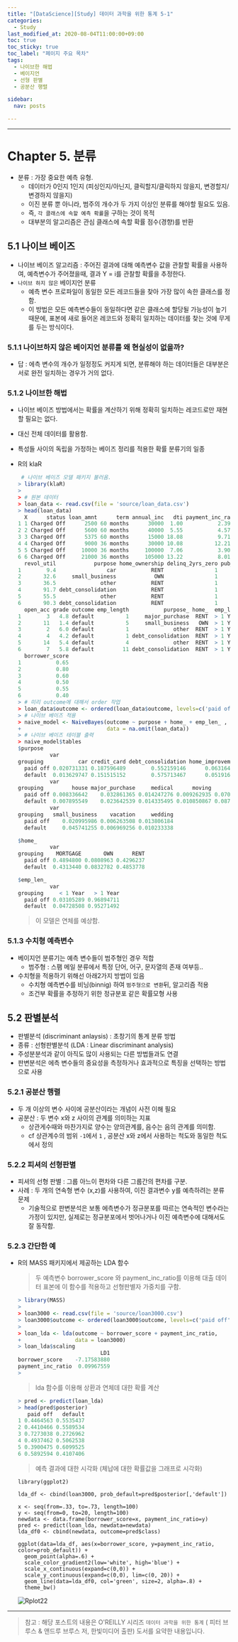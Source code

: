 ```yaml
---
title: "[DataScience][Study] 데이터 과학을 위한 통계 5-1"
categories:
  - Study
last_modified_at: 2020-08-04T11:00:00+09:00
toc: true
toc_sticky: true
toc_label: "페이지 주요 목차"
tags:
  - 나이브한 해법
  - 베이지언 
  - 선형 판별
  - 공분산 행렬

sidebar:
  nav: posts

---
```


------------

# Chapter 5. 분류
- 분류 : 가장 중요한 예측 유형. 
  - 데이터가 0인지 1인지 (피싱인지/아닌지, 클릭할지/클릭하지 않을지, 변경할지/변경하지 않을지)
  - 이진 분류 뿐 아니라, 범주의 개수가 두 가지 이상인 분류를 해야할 필요도 있음.
  - 즉, `각 클래스에 속할 예측 확률`을 구하는 것이 목적
  - 대부분의 알고리즘은 관심 클래스에 속할 확률 점수(경향)를 반환



## 5.1 나이브 베이즈

- 나이브 베이즈 알고리즘 : 주어진 결과에 대해 예측변수 값을 관찰할 확률을 사용하여, 예측변수가 주어졌을때, 결과 Y  = i를 관찰할 확률을 추정한다.
- `나이브 하지 않은` 베이지언 분류
  - 예측 변수 프로파일이 동일한 모든 레코드들을 찾아 가장 많이 속한 클래스를 정함. 
  - 이 방법은 모든 예측변수들이 동일하다면 같은 클래스에 할당될 가능성이 높기 때문에, 표본에 새로 들어온 레코드와 정확히 일치하는 데이터를 찾는 것에 무게를 두는 방식이다.



### 5.1.1 나이브하지 않은 베이지언 분류를 왜 현실성이 없을까?

- 답 : 에측 변수의 개수가 일정정도 커지게 되면, 분류해야 하는 데이터들은 대부분은 서로 완전 일치하는 경우가 거의 없다. 



### 5.1.2 나이브한 해법

- 나이브 베이즈 방법에서는 확률을 계산하기 위해 정확히 일치하는 레코드로만 재현할 필요는 없다. 
- 대신 전체 데이터를 활용함.

- 특성들 사이의 독립을 가정하는 베이즈 정리를 적용한 확률 분류기의 일종

- R의 klaR 

  ```R
   # 나이브 베이즈 모델 패키지 불러옴.
  > library(klaR)
  > 
  > # 원본 데이터
  > loan_data <- read.csv(file = 'source/loan_data.csv')
  > head(loan_data)
    X      status loan_amnt      term annual_inc   dti payment_inc_ratio revol_bal
  1 1 Charged Off      2500 60 months      30000  1.00           2.39320      1687
  2 2 Charged Off      5600 60 months      40000  5.55           4.57170      5210
  3 3 Charged Off      5375 60 months      15000 18.08           9.71600      9279
  4 4 Charged Off      9000 36 months      30000 10.08          12.21520     10452
  5 5 Charged Off     10000 36 months     100000  7.06           3.90888     11997
  6 6 Charged Off     21000 36 months     105000 13.22           8.01977     32135
    revol_util            purpose home_ownership delinq_2yrs_zero pub_rec_zero
  1        9.4                car           RENT                1            1
  2       32.6     small_business            OWN                1            1
  3       36.5              other           RENT                1            1
  4       91.7 debt_consolidation           RENT                1            1
  5       55.5              other           RENT                1            1
  6       90.3 debt_consolidation           RENT                1            1
    open_acc grade outcome emp_length           purpose_ home_  emp_len_
  1        3   4.8 default          1     major_purchase  RENT  > 1 Year
  2       11   1.4 default          5     small_business   OWN  > 1 Year
  3        2   6.0 default          1              other  RENT  > 1 Year
  4        4   4.2 default          1 debt_consolidation  RENT  > 1 Year
  5       14   5.4 default          4              other  RENT  > 1 Year
  6        7   5.8 default         11 debt_consolidation  RENT  > 1 Year
    borrower_score
  1           0.65
  2           0.80
  3           0.60
  4           0.50
  5           0.55
  6           0.40
  > # 미리 outcome에 대해서 order 작업
  > loan_data$outcome <- ordered(loan_data$outcome, levels=c('paid off', 'default'))
  > # 나이브 베이즈 적용
  > naive_model <- NaiveBayes(outcome ~ purpose + home_ + emp_len_ ,
  +                           data = na.omit(loan_data))
  > # 나이브 베이즈 테이블 출력
  > naive_model$tables
  $purpose
            var
  grouping           car credit_card debt_consolidation home_improvement
    paid off 0.020731331 0.187596489        0.552159146      0.063164395
    default  0.013629747 0.151515152        0.575713467      0.051916545
            var
  grouping         house major_purchase     medical      moving       other
    paid off 0.008336642    0.032861365 0.014247276 0.009262935 0.070574743
    default  0.007895549    0.023642539 0.014335495 0.010850867 0.087556791
            var
  grouping   small_business    vacation     wedding
    paid off    0.020995986 0.006263508 0.013806184
    default     0.045741255 0.006969256 0.010233338
  
  $home_
            var
  grouping    MORTGAGE       OWN      RENT
    paid off 0.4894800 0.0808963 0.4296237
    default  0.4313440 0.0832782 0.4853778
  
  $emp_len_
            var
  grouping     < 1 Year   > 1 Year
    paid off 0.03105289 0.96894711
    default  0.04728508 0.95271492
  ```

  > 이 모델은 연체를 예상함.



### 5.1.3 수치형 예측변수

- 베이지언 분류기는 예측 변수들이 범주형인 경우 적합
  - 범주형 : 스팸 메일 분류에서 특정 단어, 어구, 문자열의 존재 여부등..
- 수치형을 적용하기 위해선 아래2가지 방법이 있음
  -  수치형 예측변수를 비닝(binnig) 하여 `범주형으로 변환`뒤, 알고리즘 적용
  - 조건부 확률을 추정하기 위한 정규분포 같은 확률모형 사용



## 5.2 판별분석

- 판별분석 (discriminant anlaysis) : 초창기의 통계 분류 방법
- 종류 : 선형판별분석 (LDA : Linear discriminant analysis)
- 주성분분석과 같이 아직도 많이 사용되는 다른 방법들과도 연결
- 판변분석은 에측 변수들의 중요성을 측정하거나 효과적으로 특징을 선택하는 방법으로 사용 



### 5.2.1 공분산 행렬

- 두 개 이상의 변수 사이에 공분산이라는 개념이 사전 이해 필요 
- 공분산 : 두 변수 x와 z 사이의 관계를 의미하는 지표
  - 상관게수때와 마찬가지로 양수는 양의관계를, 음수는 음의 관계를 의미함.
  - cf 상관계수의 범위 `-1`에서 `1` , 공분산 x와 z에서 사용하는 척도와 동일한 척도에서 정의



### 5.2.2 피셔의 선형판별

- 피셔의 선형 판별 : 그룹 아느이 편차와 다른 그룹간의 편차를 구분.
- 사례 : 두 개의 연속형 변수 (x,z)를 사용하여, 이진 결과변수 y를 예측하려는 분류 문제
  - 기술적으로 판변분석은 보통 에측변수가 정규분포를 따르는 연속적인 변수라는 가정이 있지만, 실제로는 정규분포에서 벗어나거나 이진 예측변수에 대해서도 잘 동작함.



### 5.2.3 간단한 예

- R의 MASS 패키지에서 제공하는 LDA 함수

  > 두 예측변수 borrower_score 와 payment_inc_ratio를 이용해 대출 데이터 표본에 이 함수를 적용하고 선형판별자 가중치를 구함.

  ```R
  > library(MASS)
  > 
  > loan3000 <- read.csv(file = 'source/loan3000.csv')
  > loan3000$outcome <- ordered(loan3000$outcome, levels=c('paid off', 'default'))
  > 
  > loan_lda <- lda(outcome ~ borrower_score + payment_inc_ratio,
  +                 data = loan3000)
  > loan_lda$scaling
                            LD1
  borrower_score    -7.17583880
  payment_inc_ratio  0.09967559
  > 
  ```

  > lda 함수를 이용해 상환과 연체데 대한 확률 계산

  ```R
  > pred <- predict(loan_lda)
  > head(pred$posterior)
     paid off   default
  1 0.4464563 0.5535437
  2 0.4410466 0.5589534
  3 0.7273038 0.2726962
  4 0.4937462 0.5062538
  5 0.3900475 0.6099525
  6 0.5892594 0.4107406
  ```

  > 예측 결과에 대한 시각화 (체납에 대한 확률값을 그래프로 시각화)

  ```
  library(ggplot2)
  
  lda_df <- cbind(loan3000, prob_default=pred$posterior[,'default'])
  
  x <- seq(from=.33, to=.73, length=100)
  y <- seq(from=0, to=20, length=100)
  newdata <- data.frame(borrower_score=x, payment_inc_ratio=y)
  pred <- predict(loan_lda, newdata=newdata)
  lda_df0 <- cbind(newdata, outcome=pred$class)
  
  ggplot(data=lda_df, aes(x=borrower_score, y=payment_inc_ratio, color=prob_default)) +
    geom_point(alpha=.6) +
    scale_color_gradient2(low='white', high='blue') +
    scale_x_continuous(expand=c(0,0)) + 
    scale_y_continuous(expand=c(0,0), lim=c(0, 20)) +
    geom_line(data=lda_df0, col='green', size=2, alpha=.8) +
    theme_bw()
  
  ```

  ![Rplot22](/assets/images/2020-08-04-orelly-statics-for-data-science-ch5/Rplot22.png)





****

> 참고 : 해당 포스트의 내용은 O'REILLY 시리즈 `데이터 과학을 위한 통계` ( 피터 브루스 & 앤드루 브루스 저, 한빛미디어 출판) 도서를 요약한 내용입니다.